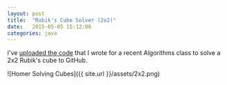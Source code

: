 ```yaml
---
layout: post
title:  "Rubik's Cube Solver (2x2)"
date:   2015-05-05 15:12:08
categories: java
---
```


I've [uploaded the code][rubik2] that I wrote for a recent Algorithms class to solve a 2x2 Rubik's cube to GitHub.

![Homer Solving Cubes]({{ site.url }}/assets/2x2.png)

[rubik2]:https://github.com/KitN/rubiks-two-two
